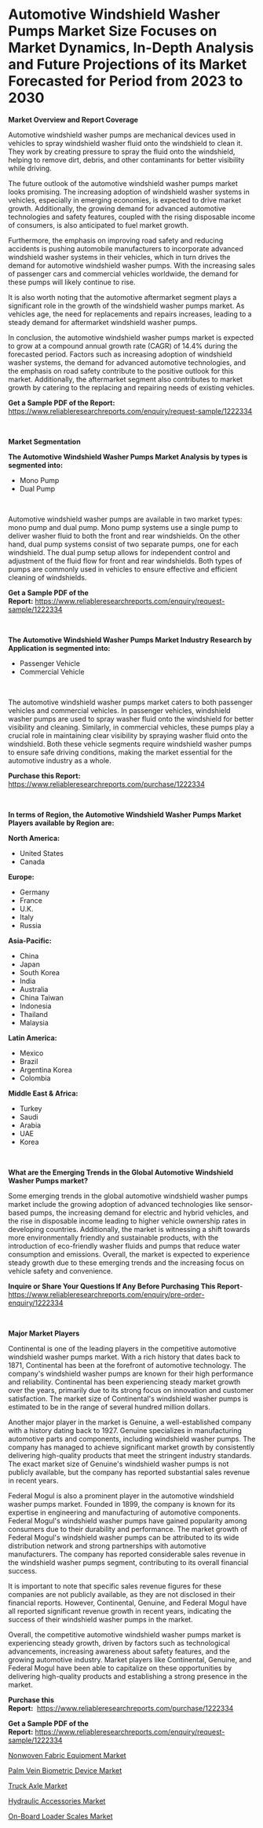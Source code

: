 <p><h1>Automotive Windshield Washer Pumps Market Size Focuses on Market Dynamics, In-Depth Analysis and Future Projections of its Market Forecasted for Period from 2023 to 2030</h1></p><p><strong>Market Overview and Report Coverage</strong></p>
<p><p>Automotive windshield washer pumps are mechanical devices used in vehicles to spray windshield washer fluid onto the windshield to clean it. They work by creating pressure to spray the fluid onto the windshield, helping to remove dirt, debris, and other contaminants for better visibility while driving.</p><p>The future outlook of the automotive windshield washer pumps market looks promising. The increasing adoption of windshield washer systems in vehicles, especially in emerging economies, is expected to drive market growth. Additionally, the growing demand for advanced automotive technologies and safety features, coupled with the rising disposable income of consumers, is also anticipated to fuel market growth.</p><p>Furthermore, the emphasis on improving road safety and reducing accidents is pushing automobile manufacturers to incorporate advanced windshield washer systems in their vehicles, which in turn drives the demand for automotive windshield washer pumps. With the increasing sales of passenger cars and commercial vehicles worldwide, the demand for these pumps will likely continue to rise.</p><p>It is also worth noting that the automotive aftermarket segment plays a significant role in the growth of the windshield washer pumps market. As vehicles age, the need for replacements and repairs increases, leading to a steady demand for aftermarket windshield washer pumps.</p><p>In conclusion, the automotive windshield washer pumps market is expected to grow at a compound annual growth rate (CAGR) of 14.4% during the forecasted period. Factors such as increasing adoption of windshield washer systems, the demand for advanced automotive technologies, and the emphasis on road safety contribute to the positive outlook for this market. Additionally, the aftermarket segment also contributes to market growth by catering to the replacing and repairing needs of existing vehicles.</p></p>
<p><strong>Get a Sample PDF of the Report:</strong> <a href="https://www.reliableresearchreports.com/enquiry/request-sample/1222334">https://www.reliableresearchreports.com/enquiry/request-sample/1222334</a></p>
<p>&nbsp;</p>
<p><strong>Market Segmentation</strong></p>
<p><strong>The Automotive Windshield Washer Pumps Market Analysis by types is segmented into:</strong></p>
<p><ul><li>Mono Pump</li><li>Dual Pump</li></ul></p>
<p>&nbsp;</p>
<p><p>Automotive windshield washer pumps are available in two market types: mono pump and dual pump. Mono pump systems use a single pump to deliver washer fluid to both the front and rear windshields. On the other hand, dual pump systems consist of two separate pumps, one for each windshield. The dual pump setup allows for independent control and adjustment of the fluid flow for front and rear windshields. Both types of pumps are commonly used in vehicles to ensure effective and efficient cleaning of windshields.</p></p>
<p><strong>Get a Sample PDF of the Report:</strong>&nbsp;<a href="https://www.reliableresearchreports.com/enquiry/request-sample/1222334">https://www.reliableresearchreports.com/enquiry/request-sample/1222334</a></p>
<p>&nbsp;</p>
<p><strong>The Automotive Windshield Washer Pumps Market Industry Research by Application is segmented into:</strong></p>
<p><ul><li>Passenger Vehicle</li><li>Commercial Vehicle</li></ul></p>
<p>&nbsp;</p>
<p><p>The automotive windshield washer pumps market caters to both passenger vehicles and commercial vehicles. In passenger vehicles, windshield washer pumps are used to spray washer fluid onto the windshield for better visibility and cleaning. Similarly, in commercial vehicles, these pumps play a crucial role in maintaining clear visibility by spraying washer fluid onto the windshield. Both these vehicle segments require windshield washer pumps to ensure safe driving conditions, making the market essential for the automotive industry as a whole.</p></p>
<p><strong>Purchase this Report:</strong>&nbsp; <a href="https://www.reliableresearchreports.com/purchase/1222334">https://www.reliableresearchreports.com/purchase/1222334</a></p>
<p>&nbsp;</p>
<p><strong>In terms of Region, the Automotive Windshield Washer Pumps Market Players available by Region are:</strong></p>
<p>
    <p> <strong> North America: </strong>
        <ul>
            <li>United States</li>
            <li>Canada</li>
        </ul>
        </p> 
    <p> <strong> Europe: </strong>
        <ul>
            <li>Germany</li>
            <li>France</li>
            <li>U.K.</li>
            <li>Italy</li>
            <li>Russia</li>
        </ul>
        </p> 
    <p> <strong> Asia-Pacific: </strong>
        <ul>
            <li>China</li>
            <li>Japan</li>
            <li>South Korea</li>
            <li>India</li>
            <li>Australia</li>
            <li>China Taiwan</li>
            <li>Indonesia</li>
            <li>Thailand</li>
            <li>Malaysia</li>
        </ul>
        </p> 
    <p> <strong> Latin America: </strong>
        <ul>
            <li>Mexico</li>
            <li>Brazil</li>
            <li>Argentina Korea</li>
            <li>Colombia</li>
        </ul>
        </p> 
    <p> <strong> Middle East & Africa: </strong>
        <ul>
            <li>Turkey</li>
            <li>Saudi</li>
            <li>Arabia</li>
            <li>UAE</li>
            <li>Korea</li>
        </ul>
    </p>
    </p>
<p>&nbsp;</p>
<p><strong>What are the Emerging Trends in the Global Automotive Windshield Washer Pumps market?</strong></p>
<p><p>Some emerging trends in the global automotive windshield washer pumps market include the growing adoption of advanced technologies like sensor-based pumps, the increasing demand for electric and hybrid vehicles, and the rise in disposable income leading to higher vehicle ownership rates in developing countries. Additionally, the market is witnessing a shift towards more environmentally friendly and sustainable products, with the introduction of eco-friendly washer fluids and pumps that reduce water consumption and emissions. Overall, the market is expected to experience steady growth due to these emerging trends and the increasing focus on vehicle safety and convenience.</p></p>
<p><strong>Inquire or Share Your Questions If Any Before Purchasing This Report</strong>- <a href="https://www.reliableresearchreports.com/enquiry/pre-order-enquiry/1222334">https://www.reliableresearchreports.com/enquiry/pre-order-enquiry/1222334</a></p>
<p>&nbsp;</p>
<p><strong>Major Market Players</strong></p>
<p><p>Continental is one of the leading players in the competitive automotive windshield washer pumps market. With a rich history that dates back to 1871, Continental has been at the forefront of automotive technology. The company's windshield washer pumps are known for their high performance and reliability. Continental has been experiencing steady market growth over the years, primarily due to its strong focus on innovation and customer satisfaction. The market size of Continental's windshield washer pumps is estimated to be in the range of several hundred million dollars.</p><p>Another major player in the market is Genuine, a well-established company with a history dating back to 1927. Genuine specializes in manufacturing automotive parts and components, including windshield washer pumps. The company has managed to achieve significant market growth by consistently delivering high-quality products that meet the stringent industry standards. The exact market size of Genuine's windshield washer pumps is not publicly available, but the company has reported substantial sales revenue in recent years.</p><p>Federal Mogul is also a prominent player in the automotive windshield washer pumps market. Founded in 1899, the company is known for its expertise in engineering and manufacturing of automotive components. Federal Mogul's windshield washer pumps have gained popularity among consumers due to their durability and performance. The market growth of Federal Mogul's windshield washer pumps can be attributed to its wide distribution network and strong partnerships with automotive manufacturers. The company has reported considerable sales revenue in the windshield washer pumps segment, contributing to its overall financial success.</p><p>It is important to note that specific sales revenue figures for these companies are not publicly available, as they are not disclosed in their financial reports. However, Continental, Genuine, and Federal Mogul have all reported significant revenue growth in recent years, indicating the success of their windshield washer pumps in the market.</p><p>Overall, the competitive automotive windshield washer pumps market is experiencing steady growth, driven by factors such as technological advancements, increasing awareness about safety features, and the growing automotive industry. Market players like Continental, Genuine, and Federal Mogul have been able to capitalize on these opportunities by delivering high-quality products and establishing a strong presence in the market.</p></p>
<p><strong>Purchase this Report:</strong>&nbsp;&nbsp;<a href="https://www.reliableresearchreports.com/purchase/1222334">https://www.reliableresearchreports.com/purchase/1222334</a></p>
<p></p>
<p><strong>Get a Sample PDF of the Report:</strong>&nbsp;<a href="https://www.reliableresearchreports.com/enquiry/request-sample/1222334">https://www.reliableresearchreports.com/enquiry/request-sample/1222334</a></p>
<p><p><a href="https://www.linkedin.com/pulse/nonwoven-fabric-equipment-market-size-growth-forecast-from-8zrre/">Nonwoven Fabric Equipment Market</a></p><p><a href="https://www.linkedin.com/pulse/palm-vein-biometric-device-market-size-2023-2030-global-8en5e/">Palm Vein Biometric Device Market</a></p><p><a href="https://medium.com/@kavonhansen3626/truck-axle-market-trends-and-market-analysis-forecasted-for-period-2023-2030-90e05358dbcd">Truck Axle Market</a></p><p><a href="https://medium.com/@eloisadavis6326/hydraulic-accessories-market-report-reveals-the-latest-trends-and-growth-opportunities-of-this-29629d0e4731">Hydraulic Accessories Market</a></p><p><a href="https://www.linkedin.com/pulse/on-board-loader-scales-market-research-report-unlocks-analysis-hvjae/">On-Board Loader Scales Market</a></p></p>